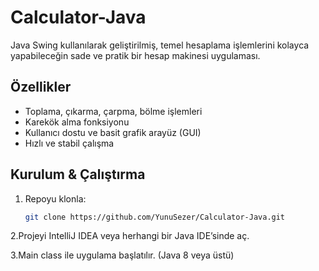 # Calculator-Java

Java Swing kullanılarak geliştirilmiş, temel hesaplama işlemlerini kolayca yapabileceğin sade ve pratik bir hesap makinesi uygulaması.

## Özellikler

- Toplama, çıkarma, çarpma, bölme işlemleri  
- Karekök alma fonksiyonu  
- Kullanıcı dostu ve basit grafik arayüz (GUI)  
- Hızlı ve stabil çalışma  

## Kurulum & Çalıştırma

1. Repoyu klonla:  
   ```bash
   git clone https://github.com/YunuSezer/Calculator-Java.git

2.Projeyi IntelliJ IDEA veya herhangi bir Java IDE’sinde aç.

3.Main class ile uygulama başlatılır. (Java 8 veya üstü)
